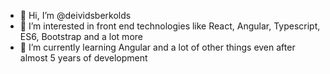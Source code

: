- 👋 Hi, I’m @deividsberkolds
- 👀 I’m interested in front end technologies like React, Angular, Typescript, ES6, Bootstrap and a lot more 
- 🌱 I’m currently learning Angular and a lot of other things even after almost 5 years of development
